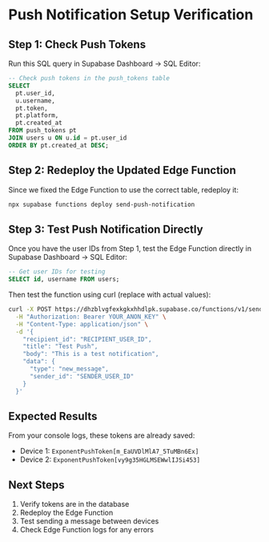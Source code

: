 # Push Notification Setup Verification

## Step 1: Check Push Tokens
Run this SQL query in Supabase Dashboard → SQL Editor:
```sql
-- Check push tokens in the push_tokens table
SELECT 
  pt.user_id,
  u.username,
  pt.token,
  pt.platform,
  pt.created_at
FROM push_tokens pt
JOIN users u ON u.id = pt.user_id
ORDER BY pt.created_at DESC;
```

## Step 2: Redeploy the Updated Edge Function
Since we fixed the Edge Function to use the correct table, redeploy it:
```bash
npx supabase functions deploy send-push-notification
```

## Step 3: Test Push Notification Directly
Once you have the user IDs from Step 1, test the Edge Function directly in Supabase Dashboard → SQL Editor:
```sql
-- Get user IDs for testing
SELECT id, username FROM users;
```

Then test the function using curl (replace with actual values):
```bash
curl -X POST https://dhzblvgfexkgkxhhdlpk.supabase.co/functions/v1/send-push-notification \
  -H "Authorization: Bearer YOUR_ANON_KEY" \
  -H "Content-Type: application/json" \
  -d '{
    "recipient_id": "RECIPIENT_USER_ID",
    "title": "Test Push",
    "body": "This is a test notification",
    "data": {
      "type": "new_message",
      "sender_id": "SENDER_USER_ID"
    }
  }'
```

## Expected Results
From your console logs, these tokens are already saved:
- Device 1: `ExponentPushToken[m_EaUVDlMlA7_5TuMBn6Ex]`
- Device 2: `ExponentPushToken[vy9g35HGLMSEWwlIJSi453]`

## Next Steps
1. Verify tokens are in the database
2. Redeploy the Edge Function
3. Test sending a message between devices
4. Check Edge Function logs for any errors